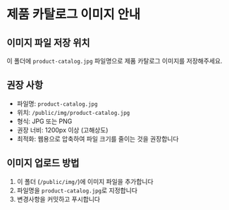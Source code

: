 # 제품 카탈로그 이미지 안내

## 이미지 파일 저장 위치
이 폴더에 `product-catalog.jpg` 파일명으로 제품 카탈로그 이미지를 저장해주세요.

## 권장 사항
- 파일명: `product-catalog.jpg`
- 위치: `/public/img/product-catalog.jpg`
- 형식: JPG 또는 PNG
- 권장 너비: 1200px 이상 (고해상도)
- 최적화: 웹용으로 압축하여 파일 크기를 줄이는 것을 권장합니다

## 이미지 업로드 방법
1. 이 폴더 (`/public/img/`)에 이미지 파일을 추가합니다
2. 파일명을 `product-catalog.jpg`로 지정합니다
3. 변경사항을 커밋하고 푸시합니다